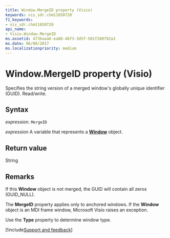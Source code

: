 ```yaml
---
title: Window.MergeID property (Visio)
keywords: vis_sdr.chm11650720
f1_keywords:
- vis_sdr.chm11650720
api_name:
- Visio.Window.MergeID
ms.assetid: 473baaa6-ea88-46f3-3d5f-501f280792a3
ms.date: 06/08/2017
ms.localizationpriority: medium
---
```



# Window.MergeID property (Visio)

Specifies the string version of a merged window's globally unique identifier (GUID). Read/write.


## Syntax

_expression_. `MergeID`

_expression_ A variable that represents a **[Window](Visio.Window.md)** object.


## Return value

String


## Remarks

If this **Window** object is not merged, the GUID will contain all zeros (GUID_NULL).

The **MergeID** property applies only to anchored windows. If the **Window** object is an MDI frame window, Microsoft Visio raises an exception.

Use the **Type** property to determine window type.

[!include[Support and feedback](~/includes/feedback-boilerplate.md)]
